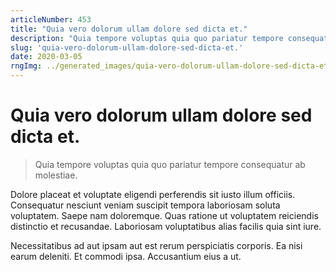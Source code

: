 ```yaml
---
articleNumber: 453
title: "Quia vero dolorum ullam dolore sed dicta et."
description: "Quia tempore voluptas quia quo pariatur tempore consequatur ab molestiae."
slug: 'quia-vero-dolorum-ullam-dolore-sed-dicta-et.'
date: 2020-03-05
rngImg: ../generated_images/quia-vero-dolorum-ullam-dolore-sed-dicta-et..jpg
---
```


# Quia vero dolorum ullam dolore sed dicta et.

> Quia tempore voluptas quia quo pariatur tempore consequatur ab molestiae.

Dolore placeat et voluptate eligendi perferendis sit iusto illum officiis. Consequatur nesciunt veniam suscipit tempora laboriosam soluta voluptatem. Saepe nam doloremque. Quas ratione ut voluptatem reiciendis distinctio et recusandae. Laboriosam voluptatibus alias facilis quia sint iure.
 Necessitatibus ad aut ipsam aut est rerum perspiciatis corporis. Ea nisi earum deleniti. Et commodi ipsa. Accusantium eius a ut.
